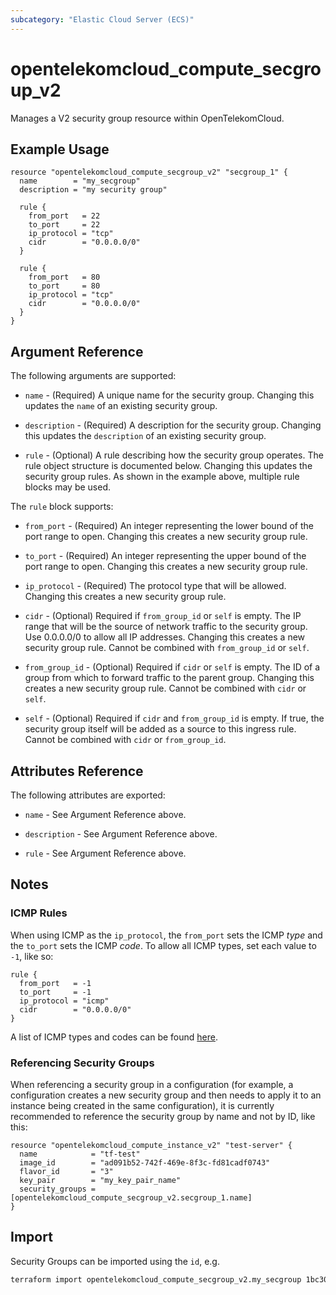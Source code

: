 ```yaml
---
subcategory: "Elastic Cloud Server (ECS)"
---
```


# opentelekomcloud_compute_secgroup_v2

Manages a V2 security group resource within OpenTelekomCloud.

## Example Usage

```hcl
resource "opentelekomcloud_compute_secgroup_v2" "secgroup_1" {
  name        = "my_secgroup"
  description = "my security group"

  rule {
    from_port   = 22
    to_port     = 22
    ip_protocol = "tcp"
    cidr        = "0.0.0.0/0"
  }

  rule {
    from_port   = 80
    to_port     = 80
    ip_protocol = "tcp"
    cidr        = "0.0.0.0/0"
  }
}
```

## Argument Reference

The following arguments are supported:

* `name` - (Required) A unique name for the security group. Changing this
  updates the `name` of an existing security group.

* `description` - (Required) A description for the security group. Changing this
  updates the `description` of an existing security group.

* `rule` - (Optional) A rule describing how the security group operates. The
  rule object structure is documented below. Changing this updates the
  security group rules. As shown in the example above, multiple rule blocks
  may be used.

The `rule` block supports:

* `from_port` - (Required) An integer representing the lower bound of the port
range to open. Changing this creates a new security group rule.

* `to_port` - (Required) An integer representing the upper bound of the port
range to open. Changing this creates a new security group rule.

* `ip_protocol` - (Required) The protocol type that will be allowed. Changing
this creates a new security group rule.

* `cidr` - (Optional) Required if `from_group_id` or `self` is empty. The IP range
that will be the source of network traffic to the security group. Use 0.0.0.0/0
to allow all IP addresses. Changing this creates a new security group rule. Cannot
be combined with `from_group_id` or `self`.

* `from_group_id` - (Optional) Required if `cidr` or `self` is empty. The ID of a
group from which to forward traffic to the parent group. Changing this creates a
new security group rule. Cannot be combined with `cidr` or `self`.

* `self` - (Optional) Required if `cidr` and `from_group_id` is empty. If true,
the security group itself will be added as a source to this ingress rule. Cannot
be combined with `cidr` or `from_group_id`.

## Attributes Reference

The following attributes are exported:

* `name` - See Argument Reference above.

* `description` - See Argument Reference above.

* `rule` - See Argument Reference above.

## Notes

### ICMP Rules

When using ICMP as the `ip_protocol`, the `from_port` sets the ICMP _type_ and the `to_port` sets the ICMP _code_. To allow all ICMP types, set each value to `-1`, like so:

```hcl
rule {
  from_port   = -1
  to_port     = -1
  ip_protocol = "icmp"
  cidr        = "0.0.0.0/0"
}
```

A list of ICMP types and codes can be found [here](https://en.wikipedia.org/wiki/Internet_Control_Message_Protocol#Control_messages).

### Referencing Security Groups

When referencing a security group in a configuration (for example, a configuration creates a new security group and then needs to apply it to an instance being created in the same configuration), it is currently recommended to reference the security group by name and not by ID, like this:

```hcl
resource "opentelekomcloud_compute_instance_v2" "test-server" {
  name            = "tf-test"
  image_id        = "ad091b52-742f-469e-8f3c-fd81cadf0743"
  flavor_id       = "3"
  key_pair        = "my_key_pair_name"
  security_groups = [opentelekomcloud_compute_secgroup_v2.secgroup_1.name]
}
```

## Import

Security Groups can be imported using the `id`, e.g.

```sh
terraform import opentelekomcloud_compute_secgroup_v2.my_secgroup 1bc30ee9-9d5b-4c30-bdd5-7f1e663f5edf
```
